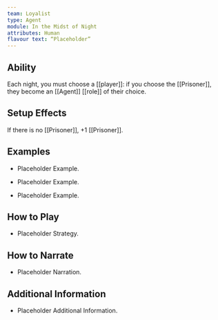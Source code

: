```yaml
---
team: Loyalist
type: Agent
module: In the Midst of Night
attributes: Human
flavour text: “Placeholder”
---
```

## Ability
Each night, you must choose a [[player]]: if you choose the [[Prisoner]], they become an [[Agent]] [[role]] of their choice.

## Setup Effects
If there is no [[Prisoner]], +1 [[Prisoner]].

## Examples
- Placeholder Example.

- Placeholder Example.

- Placeholder Example.

## How to Play
- Placeholder Strategy.

## How to Narrate
- Placeholder Narration.

## Additional Information
- Placeholder Additional Information.